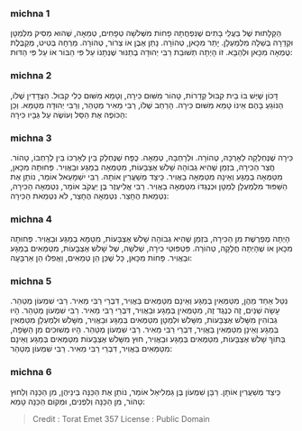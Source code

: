 
### michna 1
הַקַּלָתוּת שֶׁל בַּעֲלֵי בָתִים שֶׁנִּפְחֲתָה פָחוֹת מִשְּׁלֹשָׁה טְפָחִים, טְמֵאָה, שֶׁהוּא מַסִּיק מִלְּמַטָּן וּקְדֵרָה בְשֵׁלָה מִלְמַעְלָן. יָתֵר מִכָּאן, טְהוֹרָה. נָתַן אֶבֶן אוֹ צְרוֹר, טְהוֹרָה. מֵרְחָהּ בְּטִיט, מְקַבֶּלֶת טֻמְאָה מִכָּאן וּלְהַבָּא. זוֹ הָיְתָה תְשׁוּבַת רַבִּי יְהוּדָה בְתַנּוּר שֶׁנְּתָנוֹ עַל פִּי הַבּוֹר אוֹ עַל פִּי הַדּוּת: 

### michna 2
דָּכוֹן שֶׁיֶּשׁ בּוֹ בֵית קִבּוּל קְדֵרוֹת, טָהוֹר מִשּׁוּם כִּירָה, וְטָמֵא מִשּׁוּם כְּלִי קִבּוּל. הַצְּדָדִין שֶׁלּוֹ, הַנּוֹגֵעַ בָּהֶם אֵינוֹ טָמֵא מִשּׁוּם כִּירָה. הָרַחַב שֶׁלּוֹ, רַבִּי מֵאִיר מְטַהֵר, וְרַבִּי יְהוּדָה מְטַמֵּא. וְכֵן הַכּוֹפֶה אֶת הַסַּל וְעוֹשֶׂה עַל גַּבָּיו כִּירָה: 

### michna 3
כִּירָה שֶׁנֶּחְלְקָה לְאָרְכָּהּ, טְהוֹרָה. וּלְרָחְבָּהּ, טְמֵאָה. כֻּפָּח שֶׁנֶּחְלַק בֵּין לְאָרְכּוֹ בֵּין לְרָחְבּוֹ, טָהוֹר. חֲצַר הַכִּירָה, בִּזְמַן שֶׁהִיא גְבוֹהָה שָׁלֹשׁ אֶצְבָּעוֹת, מִטַּמְּאָה בְמַגָּע וּבַאֲוִיר. פְּחוּתָה מִכָּאן, מִטַּמְּאָה בְמַגָּע וְאֵינָהּ מִטַּמְּאָה בַאֲוִיר. כֵּיצַד מְשַׁעֲרִין אוֹתָהּ. רַבִּי יִשְׁמָעֵאל אוֹמֵר, נוֹתֵן אֶת הַשַּׁפּוּד מִלְמַעְלָן לְמַטָּן וּכְנֶגְדּוֹ מִטַּמְּאָה בַאֲוִיר. רַבִּי אֱלִיעֶזֶר בֶּן יַעֲקֹב אוֹמֵר, נִטְמְאָה הַכִּירָה, נִטְמֵאת הֶחָצֵר. נִטְמְאָה הֶחָצֵר, לֹא נִטְמֵאת הַכִּירָה: 

### michna 4
הָיְתָה מֻפְרֶשֶׁת מִן הַכִּירָה, בִּזְמַן שֶׁהִיא גְבוֹהָה שָׁלֹשׁ אֶצְבָּעוֹת, מִטַּמָּא בְמַגָּע וּבַאֲוִיר. פְּחוּתָה מִכָּאן אוֹ שֶׁהָיְתָה חֲלָקָה, טְהוֹרָה. פִּטְפּוּטֵי כִירָה, שְׁלֹשָׁה, שֶׁל שָׁלֹשׁ אֶצְבָּעוֹת, מִטַּמְּאִים בְּמַגָּע וּבַאֲוִיר. פָּחוֹת מִכָּאן, כָּל שֶׁכֵּן הֵן טְמֵאִים, וַאֲפִלּוּ הֵן אַרְבָּעָה: 

### michna 5
נִטַּל אַחַד מֵהֶן, מִטַּמְּאִין בְּמַגָּע וְאֵינָם מִטַּמְּאִים בַּאֲוִיר, דִּבְרֵי רַבִּי מֵאִיר. רַבִּי שִׁמְעוֹן מְטַהֵר. עָשָׂה שְׁנַיִם, זֶה כְנֶגֶד זֶה, מִטַּמְּאִין בְּמַגָּע וּבַאֲוִיר, דִּבְרֵי רַבִּי מֵאִיר. רַבִּי שִׁמְעוֹן מְטַהֵר. הָיוּ גְבוֹהִין מִשָּׁלֹשׁ אֶצְבָּעוֹת, מִשָּׁלֹשׁ וּלְמַטָּן מִטַּמְּאִים בְּמַגָּע וּבַאֲוִיר, מִשָּׁלֹשׁ וּלְמַעְלָן מִטַּמְּאִין בְּמַגָּע וְאֵינָן מִטַּמְּאִין בַּאֲוִיר, דִּבְרֵי רַבִּי מֵאִיר. רַבִּי שִׁמְעוֹן מְטַהֵר. הָיוּ מְשׁוּכִים מִן הַשָּׂפָה, בְּתוֹךְ שָׁלֹשׁ אֶצְבָּעוֹת, מִטַּמְּאִים בְּמַגָּע וּבַאֲוִיר, חוּץ מִשָּׁלֹשׁ אֶצְבָּעוֹת מִטַּמְּאִים בְּמַגָּע וְאֵינָם מִטַּמְּאִים בַּאֲוִיר, דִּבְרֵי רַבִּי מֵאִיר. רַבִּי שִׁמְעוֹן מְטַהֵר: 

### michna 6
כֵּיצַד מְשַׁעֲרִין אוֹתָן. רַבָּן שִׁמְעוֹן בֶּן גַּמְלִיאֵל אוֹמֵר, נוֹתֵן אֶת הַכַּנָּה בֵּינֵיהֶן, מִן הַכַּנָּה וְלַחוּץ טָהוֹר, מִן הַכַּנָּה וְלִפְנִים, וּמְקוֹם הַכַּנָּה טָמֵא: 

>Credit : Torat Emet 357
>License : Public Domain 